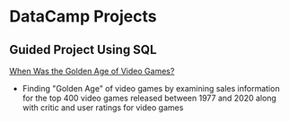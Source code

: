 # DataCamp Projects
## Guided Project Using SQL
[When Was the Golden Age of Video Games?](https://github.com/AmadouDiene/Project_Solutions/blob/main/When%20Was%20the%20Golden%20Age%20of%20Video%20Games%3F/notebook.ipynb)
- Finding "Golden Age" of video games by examining sales information for the top 400 video games released between 1977 and 2020 along with critic and user ratings for video games
